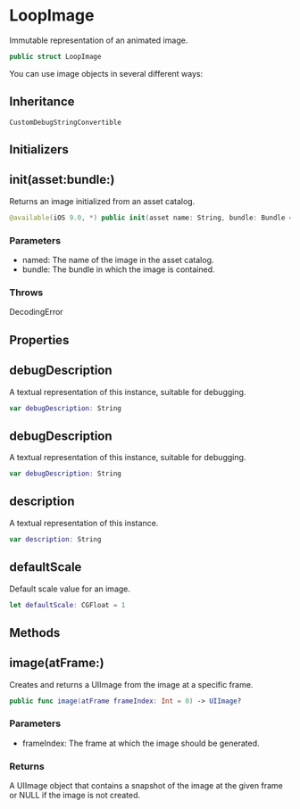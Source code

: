# LoopImage

Immutable representation of an animated image.

``` swift
public struct LoopImage
```

You can use image objects in several different ways:

## Inheritance

`CustomDebugStringConvertible`

## Initializers

## init(asset:bundle:)

Returns an image initialized from an asset catalog.

``` swift
@available(iOS 9.0, *) public init(asset name: String, bundle: Bundle = Bundle.main) throws
```

### Parameters

  - named: The name of the image in the asset catalog.
  - bundle: The bundle in which the image is contained.

### Throws

DecodingError

## Properties

## debugDescription

A textual representation of this instance, suitable for debugging.

``` swift
var debugDescription: String
```

## debugDescription

A textual representation of this instance, suitable for debugging.

``` swift
var debugDescription: String
```

## description

A textual representation of this instance.

``` swift
var description: String
```

## defaultScale

Default scale value for an image.

``` swift
let defaultScale: CGFloat = 1
```

## Methods

## image(atFrame:)

Creates and returns a UIImage from the image at a specific frame.

``` swift
public func image(atFrame frameIndex: Int = 0) -> UIImage?
```

### Parameters

  - frameIndex: The frame at which the image should be generated.

### Returns

A UIImage object that contains a snapshot of the image at the given frame or NULL if the image is not created.
